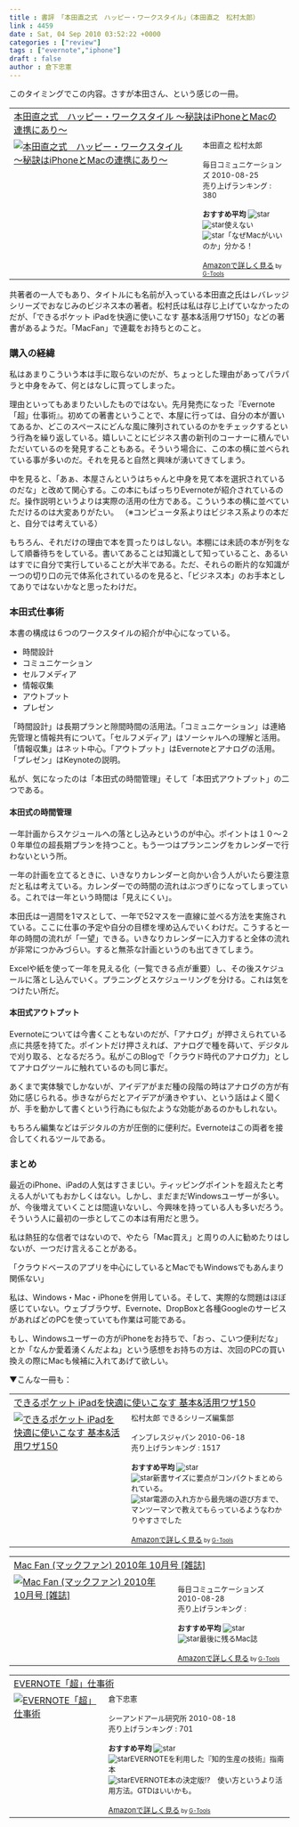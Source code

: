 ```yaml
---
title : 書評　「本田直之式　ハッピー・ワークスタイル」（本田直之　松村太郎）
link : 4459
date : Sat, 04 Sep 2010 03:52:22 +0000
categories : ["review"]
tags : ["evernote","iphone"]
draft : false
author : 倉下忠憲
---
```


このタイミングでこの内容。さすが本田さん、という感じの一冊。

<table  border="0" cellpadding="5"><tr><td colspan="2"><a href="http://www.amazon.co.jp/%E6%9C%AC%E7%94%B0%E7%9B%B4%E4%B9%8B%E5%BC%8F-%E3%83%8F%E3%83%83%E3%83%94%E3%83%BC%E3%83%BB%E3%83%AF%E3%83%BC%E3%82%AF%E3%82%B9%E3%82%BF%E3%82%A4%E3%83%AB-%EF%BD%9E%E7%A7%98%E8%A8%A3%E3%81%AFiPhone%E3%81%A8Mac%E3%81%AE%E9%80%A3%E6%90%BA%E3%81%AB%E3%81%82%E3%82%8A%EF%BD%9E-%E6%9C%AC%E7%94%B0%E7%9B%B4%E4%B9%8B/dp/4839936706%3FSubscriptionId%3D15SMZCTB9V8NGR2TW082%26tag%3Drashita1000-22%26linkCode%3Dxm2%26camp%3D2025%26creative%3D165953%26creativeASIN%3D4839936706" target="_top">本田直之式　ハッピー・ワークスタイル ～秘訣はiPhoneとMacの連携にあり～</a><img src="http://www.assoc-amazon.jp/e/ir?t=rashita1000-22&l=ur2&o=9" width="1" height="1" style="border: none;" alt="" /></td></tr><tr><td valign="top"><a href="http://www.amazon.co.jp/%E6%9C%AC%E7%94%B0%E7%9B%B4%E4%B9%8B%E5%BC%8F-%E3%83%8F%E3%83%83%E3%83%94%E3%83%BC%E3%83%BB%E3%83%AF%E3%83%BC%E3%82%AF%E3%82%B9%E3%82%BF%E3%82%A4%E3%83%AB-%EF%BD%9E%E7%A7%98%E8%A8%A3%E3%81%AFiPhone%E3%81%A8Mac%E3%81%AE%E9%80%A3%E6%90%BA%E3%81%AB%E3%81%82%E3%82%8A%EF%BD%9E-%E6%9C%AC%E7%94%B0%E7%9B%B4%E4%B9%8B/dp/4839936706%3FSubscriptionId%3D15SMZCTB9V8NGR2TW082%26tag%3Drashita1000-22%26linkCode%3Dxm2%26camp%3D2025%26creative%3D165953%26creativeASIN%3D4839936706" target="_top"><img src="http://ecx.images-amazon.com/images/I/41wmGMLo8wL._SL160_.jpg" border="0" alt="本田直之式　ハッピー・ワークスタイル ～秘訣はiPhoneとMacの連携にあり～" /></a></td><td valign="top"><font size="-1">本田直之 松村太郎 <br /><br />毎日コミュニケーションズ  2010-08-25<br />売り上げランキング : 380<br /><br /><strong>おすすめ平均  </strong><img src="http://g-images.amazon.com/images/G/01/detail/stars-3-5.gif" alt="star" /><br /><img src="http://g-images.amazon.com/images/G/01/detail/stars-2-0.gif" alt="star" />使えない<br /><img src="http://g-images.amazon.com/images/G/01/detail/stars-5-0.gif" alt="star" />「なぜMacがいいのか」分かる！<br /><br /><a href="http://www.amazon.co.jp/%E6%9C%AC%E7%94%B0%E7%9B%B4%E4%B9%8B%E5%BC%8F-%E3%83%8F%E3%83%83%E3%83%94%E3%83%BC%E3%83%BB%E3%83%AF%E3%83%BC%E3%82%AF%E3%82%B9%E3%82%BF%E3%82%A4%E3%83%AB-%EF%BD%9E%E7%A7%98%E8%A8%A3%E3%81%AFiPhone%E3%81%A8Mac%E3%81%AE%E9%80%A3%E6%90%BA%E3%81%AB%E3%81%82%E3%82%8A%EF%BD%9E-%E6%9C%AC%E7%94%B0%E7%9B%B4%E4%B9%8B/dp/4839936706%3FSubscriptionId%3D15SMZCTB9V8NGR2TW082%26tag%3Drashita1000-22%26linkCode%3Dxm2%26camp%3D2025%26creative%3D165953%26creativeASIN%3D4839936706" target="_top">Amazonで詳しく見る</a></font><font size="-2"> by <a href="http://www.goodpic.com/mt/aws/index.html" >G-Tools</a></font></td></tr></table>

共著者の一人でもあり、タイトルにも名前が入っている本田直之氏はレバレッジシリーズでおなじみのビジネス本の著者。松村氏は私は存じ上げていなかったのだが、「できるポケット iPadを快適に使いこなす 基本&活用ワザ150」などの著書があるようだ。「MacFan」で連載をお持ちとのこと。

<h3>購入の経緯</h3>
私はあまりこういう本は手に取らないのだが、ちょっとした理由があってパラパラと中身をみて、何とはなしに買ってしまった。

理由といってもあまりたいしたものではない。先月発売になった『Evernote「超」仕事術』。初めての著書ということで、本屋に行っては、自分の本が置いてあるか、どこのスペースにどんな風に陳列されているのかをチェックするという行為を繰り返している。嬉しいことにビジネス書の新刊のコーナーに積んでいただいているのを発見することもある。そういう場合に、この本の横に並べられている事が多いのだ。それを見ると自然と興味が湧いてきてしまう。

中を見ると、「あぁ、本屋さんというはちゃんと中身を見て本を選択されているのだな」と改めて関心する。この本にもばっちりEvernoteが紹介されているのだ。操作説明というよりは実際の活用の仕方である。こういう本の横に並べていただけるのは大変ありがたい。
（※コンピュータ系よりはビジネス系よりの本だと、自分では考えている）

もちろん、それだけの理由で本を買ったりはしない。本棚には未読の本が列をなして順番待ちをしている。書いてあることは知識として知っていること、あるいはすでに自分で実行していることが大半である。ただ、それらの断片的な知識が一つの切り口の元で体系化されているのを見ると、「ビジネス本」のお手本としてありではないかなと思ったわけだ。
<h3>本田式仕事術</h3>
本書の構成は６つのワークスタイルの紹介が中心になっている。

<ul>
	<li>時間設計</li>
	<li>コミュニケーション</li>
	<li>セルフメディア</li>
	<li>情報収集</li>
	<li>アウトプット</li>
	<li>プレゼン</li>
</ul>



「時間設計」は長期プランと隙間時間の活用法。「コミュニケーション」は連絡先管理と情報共有について。「セルフメディア」はソーシャルへの理解と活用。「情報収集」はネット中心。「アウトプット」はEvernoteとアナログの活用。「プレゼン」はKeynoteの説明。

私が、気になったのは「本田式の時間管理」そして「本田式アウトプット」の二つである。

<h4>本田式の時間管理</h4>
一年計画からスケジュールへの落とし込みというのが中心。ポイントは１０～２０年単位の超長期プランを持つこと。もう一つはプランニングをカレンダーで行わないという所。

一年の計画を立てるときに、いきなりカレンダーと向かい合う人がいたら要注意だと私は考えている。カレンダーでの時間の流れはぶつぎりになってしまっている。これでは一年という時間は「見えにくい」。

本田氏は一週間を1マスとして、一年で52マスを一直線に並べる方法を実施されている。ここに仕事の予定や自分の目標を埋め込んでいくわけだ。こうすると一年の時間の流れが「一望」できる。いきなりカレンダーに入力すると全体の流れが非常につかみづらい。すると無茶な計画というのも出てきてしまう。

Excelや紙を使って一年を見える化（一覧できる点が重要）し、その後スケジュールに落とし込んでいく。プラニングとスケジューリングを分ける。これは気をつけたい所だ。

<h4>本田式アウトプット</h4>
Evernoteについては今書くこともないのだが、「アナログ」が押さえられている点に共感を持てた。ポイントだけ押さえれば、アナログで種を蒔いて、デジタルで刈り取る、となるだろう。私がこのBlogで「クラウド時代のアナログ力」としてアナログツールに触れているのも同じ事だ。

あくまで実体験でしかないが、アイデアがまだ種の段階の時はアナログの方が有効に感じられる。歩きながらだとアイデアが湧きやすい、という話はよく聞くが、手を動かして書くという行為にも似たような効能があるのかもしれない。

もちろん編集などはデジタルの方が圧倒的に便利だ。Evernoteはこの両者を接合してくれるツールである。
<h3>まとめ</h3>
最近のiPhone、iPadの人気はすさまじい。ティッピングポイントを超えたと考える人がいてもおかしくはない。しかし、まだまだWindowsユーザーが多い。が、今後増えていくことは間違いないし、今興味を持っている人も多いだろう。そういう人に最初の一歩としてこの本は有用だと思う。

私は熱狂的な信者ではないので、やたら「Mac買え」と周りの人に勧めたりはしないが、一つだけ言えることがある。

「クラウドベースのアプリを中心にしているとMacでもWindowsでもあんまり関係ない」

私は、Windows・Mac・iPhoneを併用している。そして、実際的な問題はほぼ感じていない。ウェブブラウザ、Evernote、DropBoxと各種GoogleのサービスがあればどのPCを使っていても作業は可能である。

もし、Windowsユーザーの方がiPhoneをお持ちで、「おっ、こいつ便利だな」とか「なんか愛着湧くんだよね」という感想をお持ちの方は、次回のPCの買い換えの際にMacも候補に入れてあげて欲しい。

▼こんな一冊も：

<table  border="0" cellpadding="5"><tr><td colspan="2"><a href="http://www.amazon.co.jp/%E3%81%A7%E3%81%8D%E3%82%8B%E3%83%9D%E3%82%B1%E3%83%83%E3%83%88-iPad%E3%82%92%E5%BF%AB%E9%81%A9%E3%81%AB%E4%BD%BF%E3%81%84%E3%81%93%E3%81%AA%E3%81%99-%E5%9F%BA%E6%9C%AC-%E6%B4%BB%E7%94%A8%E3%83%AF%E3%82%B6150-%E6%9D%BE%E6%9D%91%E5%A4%AA%E9%83%8E/dp/4844328808%3FSubscriptionId%3D15SMZCTB9V8NGR2TW082%26tag%3Drashita1000-22%26linkCode%3Dxm2%26camp%3D2025%26creative%3D165953%26creativeASIN%3D4844328808" target="_top">できるポケット iPadを快適に使いこなす 基本&活用ワザ150</a><img src="http://www.assoc-amazon.jp/e/ir?t=rashita1000-22&l=ur2&o=9" width="1" height="1" style="border: none;" alt="" /></td></tr><tr><td valign="top"><a href="http://www.amazon.co.jp/%E3%81%A7%E3%81%8D%E3%82%8B%E3%83%9D%E3%82%B1%E3%83%83%E3%83%88-iPad%E3%82%92%E5%BF%AB%E9%81%A9%E3%81%AB%E4%BD%BF%E3%81%84%E3%81%93%E3%81%AA%E3%81%99-%E5%9F%BA%E6%9C%AC-%E6%B4%BB%E7%94%A8%E3%83%AF%E3%82%B6150-%E6%9D%BE%E6%9D%91%E5%A4%AA%E9%83%8E/dp/4844328808%3FSubscriptionId%3D15SMZCTB9V8NGR2TW082%26tag%3Drashita1000-22%26linkCode%3Dxm2%26camp%3D2025%26creative%3D165953%26creativeASIN%3D4844328808" target="_top"><img src="http://ecx.images-amazon.com/images/I/51usfOwfqoL._SL160_.jpg" border="0" alt="できるポケット iPadを快適に使いこなす 基本&活用ワザ150" /></a></td><td valign="top"><font size="-1">松村太郎 できるシリーズ編集部 <br /><br />インプレスジャパン  2010-06-18<br />売り上げランキング : 1517<br /><br /><strong>おすすめ平均  </strong><img src="http://g-images.amazon.com/images/G/01/detail/stars-4-5.gif" alt="star" /><br /><img src="http://g-images.amazon.com/images/G/01/detail/stars-4-0.gif" alt="star" />新書サイズに要点がコンパクトまとめられている。<br /><img src="http://g-images.amazon.com/images/G/01/detail/stars-5-0.gif" alt="star" />電源の入れ方から最先端の遊び方まで、マンツーマンで教えてもらっているようなわかりやすさでした<br /><br /><a href="http://www.amazon.co.jp/%E3%81%A7%E3%81%8D%E3%82%8B%E3%83%9D%E3%82%B1%E3%83%83%E3%83%88-iPad%E3%82%92%E5%BF%AB%E9%81%A9%E3%81%AB%E4%BD%BF%E3%81%84%E3%81%93%E3%81%AA%E3%81%99-%E5%9F%BA%E6%9C%AC-%E6%B4%BB%E7%94%A8%E3%83%AF%E3%82%B6150-%E6%9D%BE%E6%9D%91%E5%A4%AA%E9%83%8E/dp/4844328808%3FSubscriptionId%3D15SMZCTB9V8NGR2TW082%26tag%3Drashita1000-22%26linkCode%3Dxm2%26camp%3D2025%26creative%3D165953%26creativeASIN%3D4844328808" target="_top">Amazonで詳しく見る</a></font><font size="-2"> by <a href="http://www.goodpic.com/mt/aws/index.html" >G-Tools</a></font></td></tr></table>

<table  border="0" cellpadding="5"><tr><td colspan="2"><a href="http://www.amazon.co.jp/Mac-Fan-%E3%83%9E%E3%83%83%E3%82%AF%E3%83%95%E3%82%A1%E3%83%B3-2010%E5%B9%B4-10%E6%9C%88%E5%8F%B7/dp/B003ZWBG08%3FSubscriptionId%3D15SMZCTB9V8NGR2TW082%26tag%3Drashita1000-22%26linkCode%3Dxm2%26camp%3D2025%26creative%3D165953%26creativeASIN%3DB003ZWBG08" target="_top">Mac Fan (マックファン) 2010年 10月号 [雑誌]</a><img src="http://www.assoc-amazon.jp/e/ir?t=rashita1000-22&l=ur2&o=9" width="1" height="1" style="border: none;" alt="" /></td></tr><tr><td valign="top"><a href="http://www.amazon.co.jp/Mac-Fan-%E3%83%9E%E3%83%83%E3%82%AF%E3%83%95%E3%82%A1%E3%83%B3-2010%E5%B9%B4-10%E6%9C%88%E5%8F%B7/dp/B003ZWBG08%3FSubscriptionId%3D15SMZCTB9V8NGR2TW082%26tag%3Drashita1000-22%26linkCode%3Dxm2%26camp%3D2025%26creative%3D165953%26creativeASIN%3DB003ZWBG08" target="_top"><img src="http://ecx.images-amazon.com/images/I/51TdX4CYb3L._SL160_.jpg" border="0" alt="Mac Fan (マックファン) 2010年 10月号 [雑誌]" /></a></td><td valign="top"><font size="-1"><br />毎日コミュニケーションズ  2010-08-28<br />売り上げランキング : <br /><br /><strong>おすすめ平均  </strong><img src="http://g-images.amazon.com/images/G/01/detail/stars-5-0.gif" alt="star" /><br /><img src="http://g-images.amazon.com/images/G/01/detail/stars-5-0.gif" alt="star" />最後に残るMac誌<br /><br /><a href="http://www.amazon.co.jp/Mac-Fan-%E3%83%9E%E3%83%83%E3%82%AF%E3%83%95%E3%82%A1%E3%83%B3-2010%E5%B9%B4-10%E6%9C%88%E5%8F%B7/dp/B003ZWBG08%3FSubscriptionId%3D15SMZCTB9V8NGR2TW082%26tag%3Drashita1000-22%26linkCode%3Dxm2%26camp%3D2025%26creative%3D165953%26creativeASIN%3DB003ZWBG08" target="_top">Amazonで詳しく見る</a></font><font size="-2"> by <a href="http://www.goodpic.com/mt/aws/index.html" >G-Tools</a></font></td></tr></table>

<table  border="0" cellpadding="5"><tr><td colspan="2"><a href="http://www.amazon.co.jp/EVERNOTE%E3%80%8C%E8%B6%85%E3%80%8D%E4%BB%95%E4%BA%8B%E8%A1%93-%E5%80%89%E4%B8%8B%E5%BF%A0%E6%86%B2/dp/4863540728%3FSubscriptionId%3D15SMZCTB9V8NGR2TW082%26tag%3Drashita1000-22%26linkCode%3Dxm2%26camp%3D2025%26creative%3D165953%26creativeASIN%3D4863540728" target="_top">EVERNOTE「超」仕事術</a><img src="http://www.assoc-amazon.jp/e/ir?t=rashita1000-22&l=ur2&o=9" width="1" height="1" style="border: none;" alt="" /></td></tr><tr><td valign="top"><a href="http://www.amazon.co.jp/EVERNOTE%E3%80%8C%E8%B6%85%E3%80%8D%E4%BB%95%E4%BA%8B%E8%A1%93-%E5%80%89%E4%B8%8B%E5%BF%A0%E6%86%B2/dp/4863540728%3FSubscriptionId%3D15SMZCTB9V8NGR2TW082%26tag%3Drashita1000-22%26linkCode%3Dxm2%26camp%3D2025%26creative%3D165953%26creativeASIN%3D4863540728" target="_top"><img src="http://ecx.images-amazon.com/images/I/51zkZf06QlL._SL160_.jpg" border="0" alt="EVERNOTE「超」仕事術" /></a></td><td valign="top"><font size="-1">倉下忠憲 <br /><br />シーアンドアール研究所  2010-08-18<br />売り上げランキング : 701<br /><br /><strong>おすすめ平均  </strong><img src="http://g-images.amazon.com/images/G/01/detail/stars-5-0.gif" alt="star" /><br /><img src="http://g-images.amazon.com/images/G/01/detail/stars-5-0.gif" alt="star" />EVERNOTEを利用した『知的生産の技術』指南本<br /><img src="http://g-images.amazon.com/images/G/01/detail/stars-5-0.gif" alt="star" />EVERNOTE本の決定版!?　使い方というより活用方法。GTDはいいかも。<br /><br /><a href="http://www.amazon.co.jp/EVERNOTE%E3%80%8C%E8%B6%85%E3%80%8D%E4%BB%95%E4%BA%8B%E8%A1%93-%E5%80%89%E4%B8%8B%E5%BF%A0%E6%86%B2/dp/4863540728%3FSubscriptionId%3D15SMZCTB9V8NGR2TW082%26tag%3Drashita1000-22%26linkCode%3Dxm2%26camp%3D2025%26creative%3D165953%26creativeASIN%3D4863540728" target="_top">Amazonで詳しく見る</a></font><font size="-2"> by <a href="http://www.goodpic.com/mt/aws/index.html" >G-Tools</a></font></td></tr></table>

